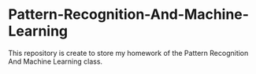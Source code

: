 # Pattern-Recognition-And-Machine-Learning
This repository is create to store my homework of the Pattern Recognition And Machine Learning class.
